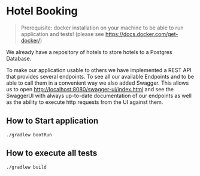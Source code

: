 # Hotel Booking

> Prerequisite: docker installation on your machine to be able to run application and tests! (please see https://docs.docker.com/get-docker/)

We already have a repository of hotels to store hotels to a Postgres Database.

To make our application usable to others we have implemented a REST API that provides several endpoints.
To see all our available Endpoints and to  be able to call them in a convenient way we also added Swagger.
This allows us to open [http://localhost:8080/swagger-ui/index.html](http://localhost:8080/swagger-ui/index.html) and see the SwaggerUI with always up-to-date documentation of our endpoints as well as the ability to execute http requests from the UI against them.

## How to Start application
```shell
./gradlew bootRun
```

## How to execute all tests
```shell
./gradlew build
```
